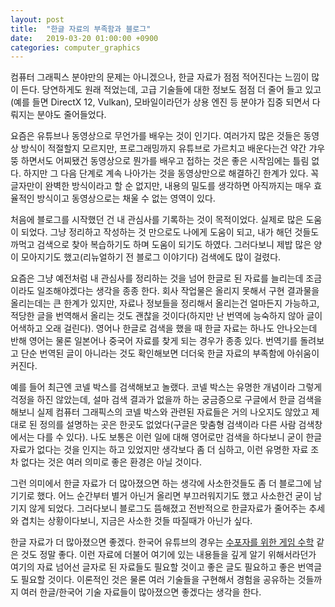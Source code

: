 ```yaml
---
layout: post
title:  "한글 자료의 부족함과 블로그"
date:   2019-03-20 01:00:00 +0900
categories: computer_graphics
---
```

컴퓨터 그래픽스 분야만의 문제는 아니겠으나, 한글 자료가 점점 적어진다는 느낌이 많이 든다. 당연하게도 원래 적었는데, 고급 기술들에 대한 정보도 점점 더 줄어 들고 있고(예를 들면 DirectX 12, Vulkan), 모바일이라던가 상용 엔진 등 분야가 집중 되면서 다뤄지는 분야도 줄어들었다.

요즘은 유튜브나 동영상으로 무언가를 배우는 것이 인기다. 여러가지 많은 것들은 동영상 방식이 적절할지 모르지만, 프로그래밍까지 유튜브로 가르치고 배운다는건 약간 갸우뚱 하면서도 어찌됐건 동영상으로 뭔가를 배우고 접하는 것은 좋은 시작임에는 틀림 없다. 하지만 그 다음 단계로 계속 나아가는 것을 동영상만으로 해결하긴 한계가 있다. 꼭 글자만이 완벽한 방식이라고 할 순 없지만, 내용의 밀도를 생각하면 아직까지는 매우 효율적인 방식이고 동영상으로는 채울 수 없는 영역이 있다.

처음에 블로그를 시작했던 건 내 관심사를 기록하는 것이 목적이었다. 실제로 많은 도움이 되었다. 그냥 정리하고 작성하는 것 만으로도 나에게 도움이 되고, 내가 해던 것들도 까먹고 검색으로 찾아 복습하기도 하며 도움이 되기도 하였다. 그러다보니 제밥 많은 양이 모아지기도 했고(리뉴얼하기 전 블로그 이야기다) 검색에도 많이 걸렸다.

요즘은 그냥 예전처럼 내 관심사를 정리하는 것을 넘어 한글로 된 자료를 늘리는데 조금이라도 일조해야겠다는 생각을 종종 한다. 회사 작업물은 올리지 못해서 구현 결과물을 올리는데는 큰 한계가 있지만, 자료나 정보들을 정리해서 올리는건 얼마든지 가능하고, 적당한 글을 번역해서 올리는 것도 괜찮을 것이다(하지만 난 번역에 능숙하지 않아 글이 어색하고 오래 걸린다). 영어나 한글로 검색을 했을 때 한글 자료는 하나도 안나오는데 반해 영어는 물론 일본어나 중국어 자료를 찾게 되는 경우가 종종 있다. 번역기를 돌려보고 단순 번역된 글이 아니라는 것도 확인해보면 더더욱 한글 자료의 부족함에 아쉬움이 커진다.

예를 들어 최근엔 코넬 박스를 검색해보고 놀랬다. 코넬 박스는 유명한 개념이라 그렇게 걱정을 하진 않았는데, 설마 검색 결과가 없을까 하는 궁금증으로 구글에서 한글 검색을 해보니 실제 컴퓨터 그래픽스의 코넬 박스와 관련된 자료들은 거의 나오지도 않았고 제대로 된 정의를 설명하는 곳은 한곳도 없었다(구글은 맞춤형 검색이라 다른 사람 검색창에서는 다를 수 있다). 나도 보통은 이런 일에 대해 영어로만 검색을 하다보니 굳이 한글 자료가 없다는 것을 인지는 하고 있었지만 생각보다 좀 더 심하고, 이런 유명한 자료 조차 없다는 것은 여러 의미로 좋은 환경은 아닐 것이다.

그런 의미에서 한글 자료가 더 많아졌으면 하는 생각에 사소한것들도 좀 더 블로그에 남기기로 했다. 어느 순간부터 별거 아닌거 올리면 부끄러워지기도 했고 사소한건 굳이 남기지 않게 되었다. 그러다보니 블로그도 뜸해졌고 전반적으로 한글자료가 줄어주는 추세와 겹치는 상황이다보니, 지금은 사소한 것들 따질때가 아닌가 싶다.

한글 자료가 더 많아졌으면 좋겠다. 한국어 유튜브의 경우는 [수포자를 위한 게임 수학](https://www.youtube.com/watch?v=iSpxD_Qm6YM&list=PL-xqYJ8bjgMC-p94R7iXjFCs-znRg93PJ) 같은 것도 정말 좋다. 이런 자료에 더불어 여기에 있는 내용들을 깊게 알기 위해서라던가 여기의 자료 넘어선 글자로 된 자료들도 필요할 것이고 좋은 글도 필요하고 좋은 번역글도 필요할 것이다. 이론적인 것은 물론 여러 기술들을 구현해서 경험을 공유하는 것들까지 여러 한글/한국어 기술 자료들이 많아졌으면 좋겠다는 생각을 한다.
